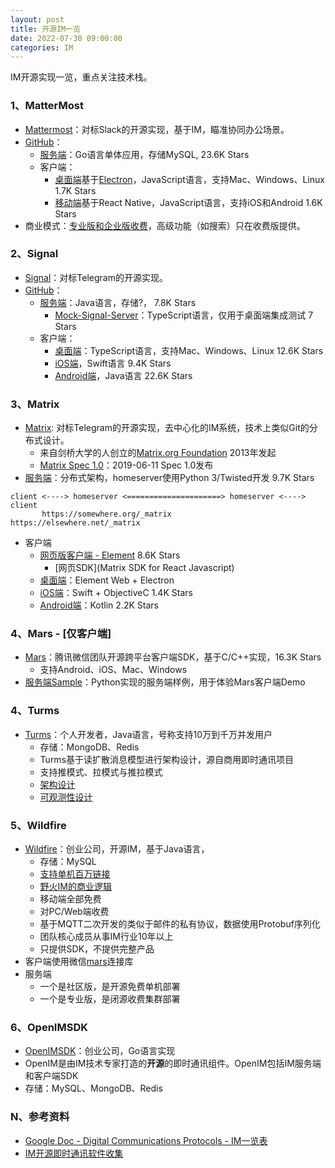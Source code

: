 ```yaml
---
layout: post
title: 开源IM一览
date: 2022-07-30 09:00:00
categories: IM
---
```


IM开源实现一览，重点关注技术栈。

### 1、MatterMost

- [Mattermost](https://mattermost.com/)：对标Slack的开源实现，基于IM，瞄准协同办公场景。
- [GitHub](https://github.com/mattermost)：
  - [服务端](https://github.com/mattermost/mattermost-server)：Go语言单体应用，存储MySQL, 23.6K Stars
  - 客户端：
    - [桌面端](https://github.com/mattermost/desktop)基于[Electron](http://electron.atom.io/)，JavaScript语言，支持Mac、Windows、Linux 1.7K Stars
    - [移动端](https://github.com/mattermost/mattermost-mobile/tree/gekidou)基于React Native，JavaScript语言，支持iOS和Android 1.6K Stars
- 商业模式：[专业版和企业版收费](https://mattermost.com/pricing/)，高级功能（如搜索）只在收费版提供。

### 2、Signal

- [Signal](https://signal.org/)：对标Telegram的开源实现。
- [GitHub](https://github.com/signalapp)：
  - [服务端](https://github.com/signalapp/Signal-Server)：Java语言，存储?， 7.8K Stars
    - [Mock-Signal-Server](https://github.com/signalapp/Mock-Signal-Server)：TypeScript语言，仅用于桌面端集成测试 7 Stars
  - 客户端：
    - [桌面端](https://github.com/signalapp/Signal-Desktop)：TypeScript语言，支持Mac、Windows、Linux 12.6K Stars
    - [iOS端](https://github.com/signalapp/Signal-iOS)，Swift语言 9.4K Stars
    - [Android端](https://github.com/signalapp/Signal-Android)，Java语言 22.6K Stars

### 3、Matrix

- [Matrix](https://matrix.org/): 对标Telegram的开源实现，去中心化的IM系统，技术上类似Git的分布式设计。
  - 来自剑桥大学的人创立的[Matrix.org Foundation](https://matrix.org/foundation/) 2013年发起
  - [Matrix Spec 1.0](https://matrix.org/blog/2019/06/11/introducing-matrix-1-0-and-the-matrix-org-foundation)：2019-06-11 Spec 1.0发布
- [服务端](https://github.com/matrix-org/synapse)：分布式架构，homeserver使用Python 3/Twisted开发 9.7K Stars

```
client <----> homeserver <=====================> homeserver <----> client
       https://somewhere.org/_matrix      https://elsewhere.net/_matrix
```

- 客户端
  - [网页版客户端 - Element](https://github.com/vector-im/element-web/) 8.6K Stars
    - [网页SDK](Matrix SDK for React Javascript)
  - [桌面端](https://github.com/vector-im/element-desktop)：Element Web + Electron
  - [iOS端](https://github.com/vector-im/element-ios)：Swift + ObjectiveC 1.4K Stars
  - [Android端](https://github.com/vector-im/element-android)：Kotlin 2.2K Stars



### 4、Mars - [仅客户端]

- [Mars](https://github.com/Tencent/mars)：腾讯微信团队开源跨平台客户端SDK，基于C/C++实现，16.3K Stars
  - 支持Android、iOS、Mac、Windows
- [服务端Sample](https://github.com/Tencent/mars/tree/master/samples/Server)：Python实现的服务端样例，用于体验Mars客户端Demo

### 4、Turms

- [Turms](https://github.com/turms-im/turms)：个人开发者，Java语言，号称支持10万到千万并发用户
  - 存储：MongoDB、Redis
  - Turms基于读扩散消息模型进行架构设计，源自商用即时通讯项目
  - 支持推模式、拉模式与推拉模式
  - [架构设计](https://turms-im.github.io/docs/for-developers/architecture.html)
  - [可观测性设计](https://turms-im.github.io/docs/for-developers/observability.html)

### 5、Wildfire

- [Wildfire](https://github.com/wildfirechat)：创业公司，开源IM，基于Java语言，
  - 存储：MySQL
  - [支持单机百万链接](https://github.com/wildfirechat/C1000K_Test)
  - [野火IM的商业逻辑](https://docs.wildfirechat.cn/blogs/%E9%87%8E%E7%81%ABIM%E7%9A%84%E5%95%86%E4%B8%9A%E9%80%BB%E8%BE%91.html)
  - 移动端全部免费
  - 对PC/Web端收费
  - 基于MQTT二次开发的类似于邮件的私有协议，数据使用Protobuf序列化
  - 团队核心成员从事IM行业10年以上
  - 只提供SDK，不提供完整产品
- 客户端使用微信[mars](https://github.com/tencent/mars)连接库
- 服务端
  - 一个是社区版，是开源免费单机部署
  - 一个是专业版，是闭源收费集群部署

### 6、OpenIMSDK

- [OpenIMSDK](https://github.com/OpenIMSDK)：创业公司，Go语言实现
- OpenIM是由IM技术专家打造的**开源**的即时通讯组件。OpenIM包括IM服务端和客户端SDK
- 存储：MySQL、MongoDB、Redis

### N、参考资料

- [Google Doc - Digital Communications Protocols - IM一览表](https://docs.google.com/spreadsheets/d/1-UlA4-tslROBDS9IqHalWVztqZo7uxlCeKPQ-8uoFOU/edit#gid=0)
- [IM开源即时通讯软件收集](https://blog.csdn.net/libaineu2004/article/details/44026069)